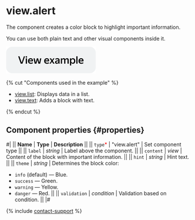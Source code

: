 # view.alert

The component creates a color block to highlight important information.

You can use both plain text and other visual components inside it.

[![View example in the sandbox](../_images/buttons/view-example.svg)](https://ya.cc/t/lBobocfj3tyyJo)

{% cut "Components used in the example" %}

- [view.list](../reference/view.list.md): Displays data in a list.
- [view.text](../reference/view.text.md): Adds a block with text. 

{% endcut %}


## Component properties {#properties}

#|
|| **Name** | **Type** | **Description** ||
|| `type`<span style="color: red">\*</span> | "view.alert" | Set component type ||
|| `label` | _string_ | Label above the component. ||
|| `content` | _view_ | Content of the block with important information. ||
|| `hint` | _string_ | Hint text. ||
|| `theme` | _string_ | Determines the block color:

- `info` (default) — Blue.
- `success` — Green.
- `warning` — Yellow.
- `danger` — Red.
  ||
  || `validation` | _condition_ | Validation based on condition. ||
  |#

{% include [contact-support](../_includes/contact-support.md) %}

